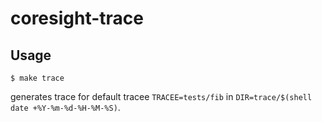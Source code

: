 # coresight-trace

## Usage

```
$ make trace
```

generates trace for default tracee `TRACEE=tests/fib` in
`DIR=trace/$(shell date +%Y-%m-%d-%H-%M-%S)`.

